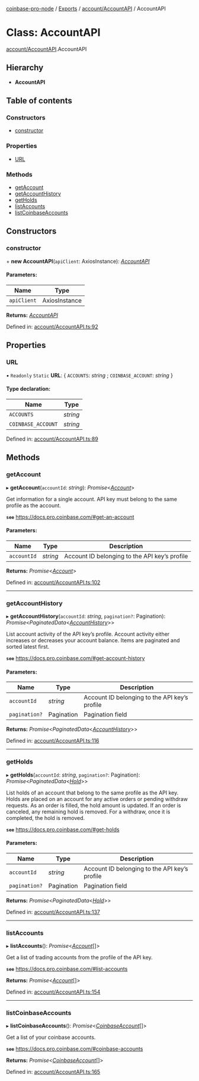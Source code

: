 [coinbase-pro-node](../../README.md) / [Exports](../../modules.md) / [account/AccountAPI](../../modules/account_accountapi.md) / AccountAPI

# Class: AccountAPI

[account/AccountAPI](../../modules/account_accountapi.md).AccountAPI

## Hierarchy

- **AccountAPI**

## Table of contents

### Constructors

- [constructor](accountapi.accountapi.md#constructor)

### Properties

- [URL](accountapi.accountapi.md#url)

### Methods

- [getAccount](accountapi.accountapi.md#getaccount)
- [getAccountHistory](accountapi.accountapi.md#getaccounthistory)
- [getHolds](accountapi.accountapi.md#getholds)
- [listAccounts](accountapi.accountapi.md#listaccounts)
- [listCoinbaseAccounts](accountapi.accountapi.md#listcoinbaseaccounts)

## Constructors

### constructor

\+ **new AccountAPI**(`apiClient`: AxiosInstance): [_AccountAPI_](accountapi.accountapi.md)

#### Parameters:

| Name        | Type          |
| ----------- | ------------- |
| `apiClient` | AxiosInstance |

**Returns:** [_AccountAPI_](accountapi.accountapi.md)

Defined in: [account/AccountAPI.ts:92](https://github.com/bennycode/coinbase-pro-node/blob/7d07dce/src/account/AccountAPI.ts#L92)

## Properties

### URL

▪ `Readonly` `Static` **URL**: { `ACCOUNTS`: _string_ ; `COINBASE_ACCOUNT`: _string_ }

#### Type declaration:

| Name               | Type     |
| ------------------ | -------- |
| `ACCOUNTS`         | _string_ |
| `COINBASE_ACCOUNT` | _string_ |

Defined in: [account/AccountAPI.ts:89](https://github.com/bennycode/coinbase-pro-node/blob/7d07dce/src/account/AccountAPI.ts#L89)

## Methods

### getAccount

▸ **getAccount**(`accountId`: _string_): _Promise_<[_Account_](../../interfaces/account/accountapi.account.md)\>

Get information for a single account. API key must belong to the same profile as the account.

**`see`** https://docs.pro.coinbase.com/#get-an-account

#### Parameters:

| Name        | Type     | Description                                   |
| ----------- | -------- | --------------------------------------------- |
| `accountId` | _string_ | Account ID belonging to the API key’s profile |

**Returns:** _Promise_<[_Account_](../../interfaces/account/accountapi.account.md)\>

Defined in: [account/AccountAPI.ts:102](https://github.com/bennycode/coinbase-pro-node/blob/7d07dce/src/account/AccountAPI.ts#L102)

---

### getAccountHistory

▸ **getAccountHistory**(`accountId`: _string_, `pagination?`: Pagination): _Promise_<_PaginatedData_<[_AccountHistory_](../../interfaces/account/accountapi.accounthistory.md)\>\>

List account activity of the API key’s profile. Account activity either increases or decreases your account balance. Items are paginated and sorted latest first.

**`see`** https://docs.pro.coinbase.com/#get-account-history

#### Parameters:

| Name          | Type       | Description                                   |
| ------------- | ---------- | --------------------------------------------- |
| `accountId`   | _string_   | Account ID belonging to the API key’s profile |
| `pagination?` | Pagination | Pagination field                              |

**Returns:** _Promise_<_PaginatedData_<[_AccountHistory_](../../interfaces/account/accountapi.accounthistory.md)\>\>

Defined in: [account/AccountAPI.ts:116](https://github.com/bennycode/coinbase-pro-node/blob/7d07dce/src/account/AccountAPI.ts#L116)

---

### getHolds

▸ **getHolds**(`accountId`: _string_, `pagination?`: Pagination): _Promise_<_PaginatedData_<[_Hold_](../../interfaces/account/accountapi.hold.md)\>\>

List holds of an account that belong to the same profile as the API key. Holds are placed on an account for any active orders or pending withdraw requests. As an order is filled, the hold amount is updated. If an order is canceled, any remaining hold is removed. For a withdraw, once it is completed, the hold is removed.

**`see`** https://docs.pro.coinbase.com/#get-holds

#### Parameters:

| Name          | Type       | Description                                   |
| ------------- | ---------- | --------------------------------------------- |
| `accountId`   | _string_   | Account ID belonging to the API key’s profile |
| `pagination?` | Pagination | Pagination field                              |

**Returns:** _Promise_<_PaginatedData_<[_Hold_](../../interfaces/account/accountapi.hold.md)\>\>

Defined in: [account/AccountAPI.ts:137](https://github.com/bennycode/coinbase-pro-node/blob/7d07dce/src/account/AccountAPI.ts#L137)

---

### listAccounts

▸ **listAccounts**(): _Promise_<[_Account_](../../interfaces/account/accountapi.account.md)[]\>

Get a list of trading accounts from the profile of the API key.

**`see`** https://docs.pro.coinbase.com/#list-accounts

**Returns:** _Promise_<[_Account_](../../interfaces/account/accountapi.account.md)[]\>

Defined in: [account/AccountAPI.ts:154](https://github.com/bennycode/coinbase-pro-node/blob/7d07dce/src/account/AccountAPI.ts#L154)

---

### listCoinbaseAccounts

▸ **listCoinbaseAccounts**(): _Promise_<[_CoinbaseAccount_](../../interfaces/account/accountapi.coinbaseaccount.md)[]\>

Get a list of your coinbase accounts.

**`see`** https://docs.pro.coinbase.com/#coinbase-accounts

**Returns:** _Promise_<[_CoinbaseAccount_](../../interfaces/account/accountapi.coinbaseaccount.md)[]\>

Defined in: [account/AccountAPI.ts:165](https://github.com/bennycode/coinbase-pro-node/blob/7d07dce/src/account/AccountAPI.ts#L165)
